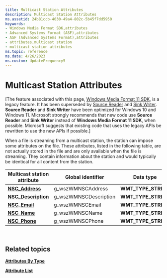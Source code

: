 ```yaml
---
title: Multicast Station Attributes
description: Multicast Station Attributes
ms.assetid: 24b81ccb-4030-49a4-802c-5b45f7dd5950
keywords:
- Windows Media Format SDK,attributes
- Advanced Systems Format (ASF),attributes
- ASF (Advanced Systems Format),attributes
- attributes,multicast station
- multicast station attributes
ms.topic: reference
ms.date: 4/26/2023
ms.custom: UpdateFrequency5
---
```


# Multicast Station Attributes

\[The feature associated with this page, [Windows Media Format 11 SDK](/windows/win32/wmformat/windows-media-format-11-sdk), is a legacy feature. It has been superseded by [Source Reader](/windows/win32/medfound/source-reader) and [Sink Writer](/windows/win32/medfound/sink-writer). **Source Reader** and **Sink Writer** have been optimized for Windows 10 and Windows 11. Microsoft strongly recommends that new code use **Source Reader** and **Sink Writer** instead of **Windows Media Format 11 SDK**, when possible. Microsoft suggests that existing code that uses the legacy APIs be rewritten to use the new APIs if possible.\]

When a file is streaming from a multicast station, the station can impose some attributes on the file. These attributes, listed in the following table, are not actually stored in the file and are only available when the file is streaming. They contain information about the station and would typically be identical for all content from the station.



| Multicast station attribute                 | Global identifier      | Data type             |
|---------------------------------------------|------------------------|-----------------------|
| [**NSC\_Address**](nsc-address.md)         | g\_wszWMNSCAddress     | **WMT\_TYPE\_STRING** |
| [**NSC\_Description**](nsc-description.md) | g\_wszWMNSCDescription | **WMT\_TYPE\_STRING** |
| [**NSC\_Email**](nsc-email.md)             | g\_wszWMNSCEmail       | **WMT\_TYPE\_STRING** |
| [**NSC\_Name**](nsc-name.md)               | g\_wszWMNSCName        | **WMT\_TYPE\_STRING** |
| [**NSC\_Phone**](nsc-phone.md)             | g\_wszWMNSCPhone       | **WMT\_TYPE\_STRING** |



 

## Related topics

<dl> <dt>

[**Attributes By Type**](attributes-by-type.md)
</dt> <dt>

[**Attribute List**](attribute-list.md)
</dt> </dl>

 

 




